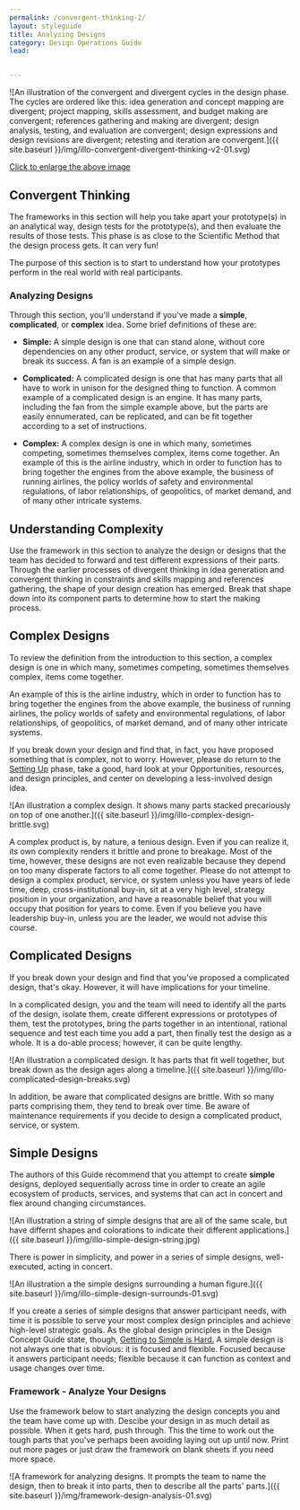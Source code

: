 ```yaml
---
permalink: /convergent-thinking-2/
layout: styleguide
title: Analyzing Designs
category: Design Operations Guide
lead:


---
```


![An illustration of the convergent and divergent cycles in the design phase. The cycles are ordered like this: idea generation and concept mapping are divergent; project mapping, skills assessment, and budget making are convergent; references gathering and making are divergent; design analysis, testing, and evaluation are convergent; design expressions and design revisions are divergent; retesting and iteration are convergent.]({{ site.baseurl }}/img/illo-convergent-divergent-thinking-v2-01.svg)

<a href="/HCD-Design-Operations-Guide/img/illo-convergent-divergent-thinking-v2-01.svg" alt=" " target="blank">Click to enlarge the above image</a>

## Convergent Thinking

The frameworks in this section will help you take apart your prototype(s) in an analytical way, design tests for the prototype(s), and then evaluate the results of those tests. This phase is as close to the Scientific Method that the design process gets. It can very fun!

The purpose of this section is to start to understand how your prototypes perform in the real world with real participants.

### Analyzing Designs

Through this section, you'll understand if you've made a **simple**, **complicated**, or **complex** idea. Some brief definitions of these are:

- **Simple:** A simple design is one that can stand alone, without core dependencies on any other product, service, or system that will make or break its success. A fan is an example of a simple design.

- **Complicated:** A complicated design is one that has many parts that all have to work in unison for the designed thing to function. A common example of a complicated design is an engine. It has many parts, including the fan from the simple example above, but the parts are easily ennumerated, can be replicated, and can be fit together according to a set of instructions.

- **Complex:** A complex design is one in which many, sometimes competing, sometimes themselves complex, items come together. An example of this is the airline industry, which in order to function has to bring together the engines from the above example, the business of running airlines, the policy worlds of safety and environmental regulations, of labor relationships, of geopolitics, of market demand, and of many other intricate systems.

## Understanding Complexity

Use the framework in this section to analyze the design or designs that the team has decided to forward and test different expressions of their parts. Through the earlier processes of divergent thinking in idea generation and convergent thinking in constraints and skills mapping and references gathering, the shape of your design creation has emerged. Break that shape down into its component parts to determine how to start the making process.

## Complex Designs

To review the definition from the introduction to this section, a complex design is one in which many, sometimes competing, sometimes themselves complex, items come together.

An example of this is the airline industry, which in order to function has to bring together the engines from the above example, the business of running airlines, the policy worlds of safety and environmental regulations, of labor relationships, of geopolitics, of market demand, and of many other intricate systems.

If you break down your design and find that, in fact, you have proposed something that is complex, not to worry. However, please do return to the <a href= "https://the-lab-at-opm.github.io/HCD-Design-Operations-Guide/setting-up/">Setting Up</a> phase, take a good, hard look at your Opportunities, resources, and design principles, and center on developing a less-involved design idea.

![An illustration a complex design. It shows many parts stacked precariously on top of one another.]({{ site.baseurl }}/img/illo-complex-design-brittle.svg)

A complex product is, by nature, a tenious design. Even if you can realize it, its own complexity renders it brittle and prone to breakage. Most of the time, however, these designs are not even realizable because they depend on too many disperate factors to all come together. Please do not attempt to design a complex product, service, or system unless you have years of lede time, deep, cross-institutional buy-in, sit at a very high level, strategy position in your organization, and have a reasonable belief that you will occupy that position for years to come. Even if you believe you have leadership buy-in, unless you are the leader, we would not advise this course.

## Complicated Designs

If you break down your design and find that you've proposed a complicated design, that's okay. However, it will have implications for your timeline.

In a complicated design, you and the team will need to identify all the parts of the design, isolate them, create different expressions or prototypes of them, test the prototypes, bring the parts together in an intentional, rational sequence and test each time you add a part, then finally test the design as a whole. It is a do-able process; however, it can be quite lengthy.

![An illustration a complicated design. It has parts that fit well together, but break down as the design ages along a timeline.]({{ site.baseurl }}/img/illo-complicated-design-breaks.svg)

In addition, be aware that complicated designs are brittle. With so many parts comprising them, they tend to break over time. Be aware of maintenance requirements if you decide to design a complicated product, service, or system.

## Simple Designs

The authors of this Guide recommend that you attempt to create **simple** designs, deployed sequentially across time in order to create an agile ecosystem of products, services, and systems that can act in concert and flex around changing circumstances.

![An illustration a string of simple designs that are all of the same scale, but have differnt shapes and colorations to indicate their different applications.]({{ site.baseurl }}/img/illo-simple-design-string.jpg)

There is power in simplicity, and power in a series of simple designs, well-executed, acting in concert.

![An illustration a the simple designs surrounding a human figure.]({{ site.baseurl }}/img/illo-simple-design-surrounds-01.svg)

If you create a series of simple designs that answer participant needs, with time it is possible to serve your most complex design principles and achieve high-level strategic goals. As the global design principles in the Design Concept Guide state, though, <a href= "https://the-lab-at-opm.github.io/website/hcd-guide/design/simple-is-hard.htm">Getting to Simple is Hard.</a> A simple design is not always one that is obvious: it is focused and flexible. Focused because it answers participant needs; flexible because it can function as context and usage changes over time.

### Framework - Analyze Your Designs

Use the framework below to start analyzing the design concepts you and the team have come up with. Descibe your design in as much detail as possible. When it gets hard, push through. This the time to work out the tough parts that you've perhaps been avoiding laying out up until now. Print out more pages or just draw the framework on blank sheets if you need more space.

![A framework for analyzing designs. It prompts the team to name the design, then to break it into parts, then to describe all the parts' parts.]({{ site.baseurl }}/img/framework-design-analysis-01.svg)
